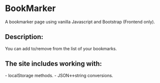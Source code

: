 # BookMarker
A bookmarker page using vanilla Javascript and Bootstrap (Frontend only).

<h2>Description:</h2>
You can add to/remove from the list of your bookmarks.

<h2>The site includes working with:</h2>
- localStorage methods.
- JSON<->string conversions. 

